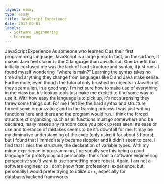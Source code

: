 ```yaml
---
layout: essay
type: essay
title: JavaScript Experience
date: 2017-09-01
labels:
  - Software Engineering
  - Learning
---
```

JavaScript Experience
  As someone who learned C as their first programming language, JavaScript is a large jump. In fact, on the surface, it makes Java feel
closer to the C language than JavaScript. One benefit that initially confused me was the lack of hard structure and syntax, it just runs.
I found myself wondering; “where is main?” Learning the syntax takes no time and anything they change from languages like C and Java make
sense.  
	Furthermore, even though the tutorial only brushed on objects in JavaScript they seem alien, in a good way.  I’m not sure how to make
use of everything in the class but it’s lookup tools just make me excited to find some way to use it.
With how easy the language is to pick up, it's not surprising they threw some things out. For me I felt like the hard syntax and structure
forced some organization; and in the learning process I was just writing functions here and there and the program would run. I think the
forced structure of organizing; such as all functions must go somewhere and be declared, really makes any random code you pick up less
alien.
	It’s ease of use and tolerance of mistakes seems to be it’s downfall for me. It may be my diminutive understanding of the code (only 
using it for about 8 hours), but I found that I immediately became sloppier and it didn’t seem to care. I find that I miss the structure,
the declaration of variable types.
	With my minor experience in programming, I personally see this being a good language for prototyping but personally I think from a
software engineering perspective you’d want to use something more robust. Again, I am not a software engineer so I don’t know from
professional experience; but, personally  I would prefer trying to utilize c++, especially for database/backend frameworks. 

